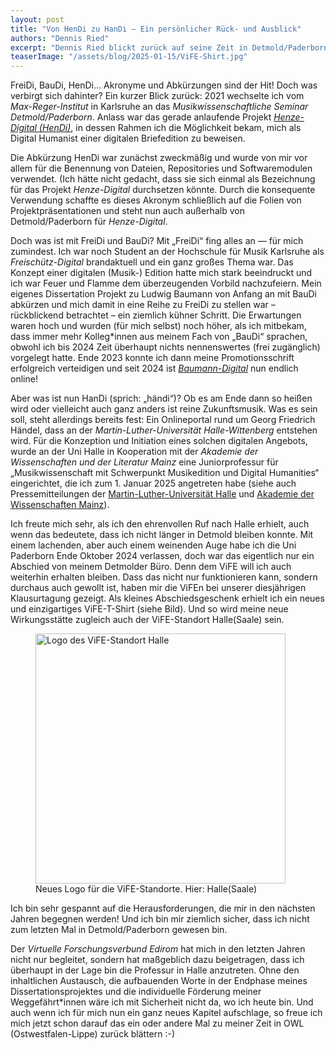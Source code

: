 ```yaml
---
layout: post
title: "Von HenDi zu HanDi – Ein persönlicher Rück- und Ausblick"
authors: "Dennis Ried"
excerpt: "Dennis Ried blickt zurück auf seine Zeit in Detmold/Paderborn und berichtet von einem neuen Standort des ViFE"
teaserImage: "/assets/blog/2025-01-15/ViFE-Shirt.jpg"
---
```


FreiDi, BauDi, HenDi... Akronyme und Abkürzungen sind der Hit! Doch was verbirgt sich dahinter? Ein kurzer Blick zurück: 2021 wechselte ich vom *Max-Reger-Institut* in Karlsruhe an das *Musikwissenschaftliche Seminar Detmold/Paderborn*. Anlass war das gerade anlaufende Projekt [*Henze-Digital (HenDi)*](https://henze-digital.zenmem.de/ "Webseite von Henze-Digital"), in dessen Rahmen ich die Möglichkeit bekam, mich als Digital Humanist einer digitalen Briefedition zu beweisen.

Die Abkürzung HenDi war zunächst zweckmäßig und wurde von mir vor allem für die Benennung von Dateien, Repositories und Softwaremodulen verwendet. (Ich hätte nicht gedacht, dass sie sich einmal als Bezeichnung für das Projekt *Henze-Digital* durchsetzen könnte. Durch die konsequente Verwendung schaffte es dieses Akronym schließlich auf die Folien von Projektpräsentationen und steht nun auch außerhalb von Detmold/Paderborn für *Henze-Digital*.

Doch was ist mit FreiDi und BauDi? Mit „FreiDi“ fing alles an — für mich zumindest. Ich war noch Student an der Hochschule für Musik Karlsruhe als *Freischütz-Digital* brandaktuell und ein ganz großes Thema war. Das Konzept einer digitalen (Musik-) Edition hatte mich stark beeindruckt und ich war Feuer und Flamme dem überzeugenden Vorbild nachzufeiern. Mein eigenes Dissertation Projekt zu Ludwig Baumann von Anfang an mit BauDi abkürzen und mich damit in eine Reihe zu FreiDi zu stellen war – rückblickend betrachtet – ein ziemlich kühner Schritt. Die Erwartungen waren hoch und wurden (für mich selbst) noch höher, als ich mitbekam, dass immer mehr Kolleg\*innen aus meinem Fach von „BauDi“ sprachen, obwohl ich bis 2024 Zeit überhaupt nichts nennenswertes (frei zugänglich) vorgelegt hatte. Ende 2023 konnte ich dann meine Promotionsschrift erfolgreich verteidigen und seit 2024 ist [*Baumann-Digital*](https://baumann-digital.de/index.html "Webseite von Baumann-Digital") nun endlich online!

Aber was ist nun HanDi (sprich: „händi“)? Ob es am Ende dann so heißen wird oder vielleicht auch ganz anders ist reine Zukunftsmusik. Was es sein soll, steht allerdings bereits fest: Ein Onlineportal rund um Georg Friedrich Händel, dass an der *Martin-Luther-Universität Halle-Wittenberg* entstehen wird. Für die Konzeption und Initiation eines solchen digitalen Angebots, wurde an der Uni Halle in Kooperation mit der *Akademie der Wissenschaften und der Literatur Mainz* eine Juniorprofessur für „Musikwissenschaft mit Schwerpunkt Musikedition und Digital Humanities“ eingerichtet, die ich zum 1. Januar 2025 angetreten habe (siehe auch Pressemitteilungen der [Martin-Luther-Universität Halle](URL "Pressemitteilung der MLU") und [Akademie der Wissenschaften Mainz](URL "Pressemitteilung der AdW Mainz")).

Ich freute mich sehr, als ich den ehrenvollen Ruf nach Halle erhielt, auch wenn das bedeutete, dass ich nicht länger in Detmold bleiben konnte. Mit einem lachenden, aber auch einem weinenden Auge habe ich die Uni Paderborn Ende Oktober 2024 verlassen, doch war das eigentlich nur ein Abschied von meinem Detmolder Büro. Denn dem ViFE will ich auch weiterhin erhalten bleiben. Dass das nicht nur funktionieren kann, sondern durchaus auch gewollt ist, haben mir die ViFEn bei unserer diesjährigen Klausurtagung gezeigt. Als kleines Abschiedsgeschenk erhielt ich ein neues und einzigartiges ViFE-T-Shirt (siehe Bild). Und so wird meine neue Wirkungsstätte zugleich auch der ViFE-Standort Halle(Saale) sein.

<figure>
<img src="{{ '/assets/blog/2025-01-15/ViFE-Shirt.jpg' | relative_url }}" alt="Logo des ViFE-Standort Halle" style="height: 400px"/>
<br/>
<figurecaption>Neues Logo für die ViFE-Standorte. Hier:  Halle(Saale)</figurecaption>
</figure>

Ich bin sehr gespannt auf die Herausforderungen, die mir in den nächsten Jahren begegnen werden! Und ich bin mir ziemlich sicher, dass ich nicht zum letzten Mal in Detmold/Paderborn gewesen bin.

Der *Virtuelle Forschungsverbund Edirom* hat mich in den letzten Jahren nicht nur begleitet, sondern hat maßgeblich dazu beigetragen, dass ich überhaupt in der Lage bin die Professur in Halle anzutreten. Ohne den inhaltlichen Austausch, die aufbauenden Worte in der Endphase meines Dissertationsprojektes und die individuelle Förderung meiner Weggefährt\*innen wäre ich mit Sicherheit nicht da, wo ich heute bin. Und auch wenn ich für mich nun ein ganz neues Kapitel aufschlage, so freue ich mich jetzt schon darauf das ein oder andere Mal zu meiner Zeit in OWL (Ostwestfalen-Lippe) zurück blättern :-)